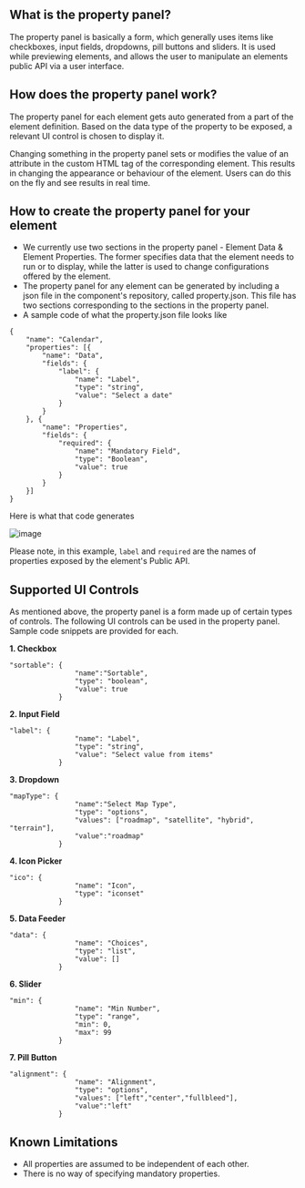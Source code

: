 ## What is the property panel?

The property panel is basically a form, which generally uses items like checkboxes, input fields, dropdowns, pill buttons and sliders. It is used while previewing elements, and allows the user to manipulate an elements public API via a user interface.

## How does the property panel work? 

The property panel for each element gets auto generated from a part of the element definition. Based on the data type of the  property to be exposed, a relevant UI control is chosen to display it.

Changing something in the property panel sets or modifies the value of an attribute in the custom HTML tag of the corresponding element. This results in changing the appearance or behaviour of the element. Users can do this on the fly and see results in real time.

## How to create the property panel for your element

* We currently use two sections in the property panel - Element Data & Element Properties. The former specifies data that the element needs to run or to display, while the latter is used to change configurations offered by the element.
* The property panel for any element can be generated by including a json file in the component's repository, called property.json. This file has two sections corresponding to the sections in the property panel.
* A sample code of what the property.json file looks like
```
{
    "name": "Calendar",
    "properties": [{
        "name": "Data",
        "fields": {
            "label": {
                "name": "Label",
                "type": "string",
                "value": "Select a date"
            }
        }
    }, {
        "name": "Properties",
        "fields": {
            "required": {
                "name": "Mandatory Field",
                "type": "Boolean",
                "value": true
            }
        }
    }]
}
```
Here is what that code generates

![image](https://cloud.githubusercontent.com/assets/1782334/11029975/e23778f0-86f0-11e5-9b4c-c51d4fead0c6.png)

Please note, in this example, `label` and `required` are the names of properties exposed by the element's Public API. 

## Supported UI Controls

As mentioned above, the property panel is a form made up of certain types of controls. The following UI controls can be used in the property panel. Sample code snippets are provided for each.

**1. Checkbox**

```
"sortable": {
                "name":"Sortable",
                "type": "boolean",
                "value": true
            }
```

**2. Input Field**
```
"label": {
                "name": "Label",
                "type": "string",
                "value": "Select value from items"
            }
```

**3. Dropdown**
```
"mapType": {
                "name":"Select Map Type",
                "type": "options",
                "values": ["roadmap", "satellite", "hybrid", "terrain"],
                "value":"roadmap"
            }
```

**4. Icon Picker**
```
"ico": {
                "name": "Icon",
                "type": "iconset"
            }
```

**5. Data Feeder**

```
"data": {
                "name": "Choices",
                "type": "list",
                "value": []
            }
```

**6. Slider**
```
"min": {
                "name": "Min Number",
                "type": "range",
                "min": 0,
                "max": 99
            }
```

**7. Pill Button**
```
"alignment": {
                "name": "Alignment",
                "type": "options",
                "values": ["left","center","fullbleed"],
                "value":"left"
            }
```

## Known Limitations
* All properties are assumed to be independent of each other.
* There is no way of specifying mandatory properties.

<!--
Possible Additions Required
* Text String (to show value captured by an autosuggest or dropdown, etc.)
* Calendar?? (to capture excluded dates in the calendar)
* List? (to show value captured by a checkbox list. Basically any component which returns an array will need something like this)
-->
